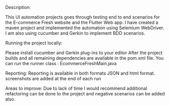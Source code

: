 Description:

This UI automation projects goes through testing end to end scenarios for the E-commerce Fresh website and the Flutter Web app. I have created a maven project and implemented the automation using Selemium WebDriver. I am also using cucumber and Gerkin to implement BDD scenarios.

Running the project locally:

Please install cucumber and Gerkin plug-ins to your editor After the project builds and all remaining dependencies are available in the pom.xml file.
You can run the runner class : EcommerceFreshMain.java

Reporting:
Reporting is available in both formats JSON and html format. screenshots are added at the end of each run

Areas to improve:
Due to lack of time I would recommend additional refactoring can be done to the project and negative scenarios can be added also.
